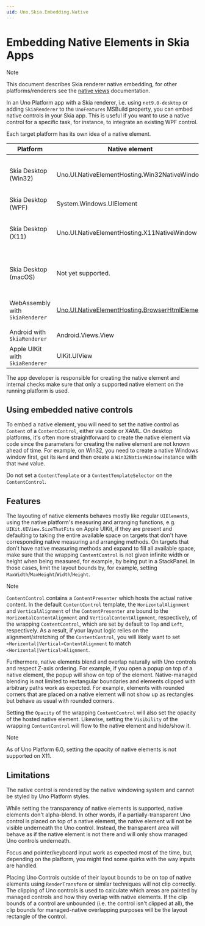 ```yaml
---
uid: Uno.Skia.Embedding.Native
---
```


# Embedding Native Elements in Skia Apps

> [!NOTE]
> This document describes Skia renderer native embedding, for other platforms/renderers see the [native views](xref:Uno.Development.NativeViews) documentation.

In an Uno Platform app with a Skia renderer, i.e. using `net9.0-desktop` or adding `SkiaRenderer` to the `UnoFeatures` MSBuild property, you can embed native controls in your Skia app. This is useful if you want to use a native control for a specific task, for instance, to integrate an existing WPF control.

Each target platform has its own idea of a native element.

| Platform                        | Native element                                                                     | Description                                  |
|---------------------------------|------------------------------------------------------------------------------------|----------------------------------------------|
| Skia Desktop (Win32)            | Uno.UI.NativeElementHosting.Win32NativeWindow                                      | A native Windows window with a unique `Hwnd` |
| Skia Desktop (WPF)              | System.Windows.UIElement                                                           | A WPF control                                |
| Skia Desktop (X11)              | Uno.UI.NativeElementHosting.X11NativeWindow                                        | A native X11 window with a unique `XID`      |
| Skia Desktop (macOS)            | Not yet supported.                                                                 | Not yet supported as of Uno Platform 6.0     |
| WebAssembly with `SkiaRenderer` | [Uno.UI.NativeElementHosting.BrowserHtmlElement](xref:Uno.Interop.WasmJavaScript1) | An HTML element with a unique `id`.          |
| Android with `SkiaRenderer`     | Android.Views.View                                                                 | An Android view.                             |
| Apple UIKit with `SkiaRenderer` | UIKit.UIView                                                                       | An UIKit view.                               |

The app developer is responsible for creating the native element and internal checks make sure that only a supported native element on the running platform is used.

## Using embedded native controls

To embed a native element, you will need to set the native control as `Content` of a `ContentControl`, either via code or XAML. On desktop platforms, it's often more straightforward to create the native element via code since the parameters for creating the native element are not known ahead of time. For example, on Win32, you need to create a native Windows window first, get its `Hwnd` and then create a `Win32NativeWindow` instance with that `Hwnd` value.

Do not set a `ContentTemplate` or a `ContentTemplateSelector` on the `ContentControl`.

## Features

The layouting of native elements behaves mostly like regular `UIElement`s, using the native platform's measuring and arranging functions, e.g. `UIKit.UIView.SizeThatFits` on Apple UIKit, if they are present and defaulting to taking the entire available space on targets that don't have corresponding native measuring and arranging methods. On targets that don't have native measuring methods and expand to fill all available space, make sure that the wrapping `ContentControl` is not given infinite width or height when being measured, for example, by being put in a StackPanel. In those cases, limit the layout bounds by, for example, setting `MaxWidth`/`MaxHeight`/`Width`/`Height`.

> [!NOTE]
> `ContentControl` contains a `ContentPresenter` which hosts the actual native content. In the default `ContentControl` template, the `HorizontalAlignment` and `VerticalAlignment` of the `ContentPresenter` are bound to the `HorizontalContentAlignment` and `VerticalContentAlignment`, respectively, of the wrapping `ContentControl`, which are set by default to `Top` and `Left`, respectively. As a result, if your layout logic relies on the alignment/stretching of the `ContentControl`, you will likely want to set `<Horizontal|Vertical>ContentAlignment` to match `<Horizontal|Vertical>Alignment`.

Furthermore, native elements blend and overlap naturally with Uno controls and respect Z-axis ordering. For example, if you open a popup on top of a native element, the popup will show on top of the element. Native-managed blending is not limited to rectangular boundaries and elements clipped with arbitrary paths work as expected. For example, elements with rounded corners that are placed on a native element will not show up as rectangles but behave as usual with rounded corners.

Setting the `Opacity` of the wrapping `ContentControl` will also set the opacity of the hosted native element. Likewise, setting the `Visibility` of the wrapping `ContentControl` will flow to the native element and hide/show it.

> [!NOTE]
> As of Uno Platform 6.0, setting the opacity of native elements is not supported on X11.

## Limitations

The native control is rendered by the native windowing system and cannot be styled by Uno Platform styles.

While setting the transparency of native elements is supported, native elements don't alpha-blend. In other words, if a partially-transparent Uno control is placed on top of a native element, the native element will not be visible underneath the Uno control. Instead, the transparent area will behave as if the native element is not there and will only show managed Uno controls underneath.

Focus and pointer/keyboard input work as expected most of the time, but, depending on the platform, you might find some quirks with the way inputs are handled.

Placing Uno Controls outside of their layout bounds to be on top of native elements using `RenderTransform` or similar techniques will not clip correctly. The clipping of Uno controls is used to calculate which areas are painted by managed controls and how they overlap with native elements. If the clip bounds of a control are unbounded (i.e. the control isn't clipped at all), the clip bounds for managed-native overlapping purposes will be the layout rectangle of the control.
